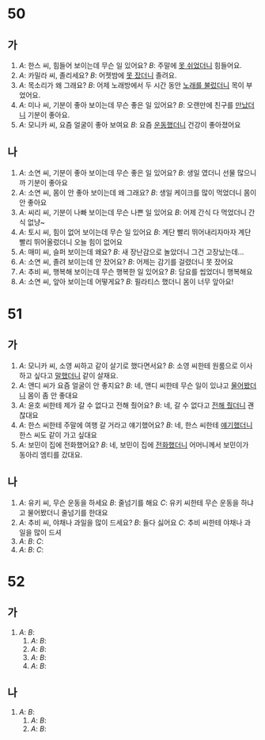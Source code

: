 # 50
## 가
1. *A*: 한스 씨, 힘들어 보이는데 무슨 일 있어요?
   *B*: 주말에 <u>못 쉬었더니</u> 힘들어요.
2. *A*: 카밀라 씨, 졸리세요?
   *B*: 어젯밤에 <u>못 잤더니</u> 졸려요.
3. *A*: 목소리가 왜 그래요?
   *B*: 어제 노래방에서 두 시간 동안 <u>노래를 불렀더니</u> 목이 부었어요.
4. *A*: 미나 씨, 기분이 좋아 보이는데 무슨 좋은 일 있어요?
   *B*: 오랜만에 친구를 <u>만났더니</u> 기분이 좋아요.
5. *A*: 모니카 씨, 요즘 얼굴이 좋아 보여요
   *B*: 요즘 <u>운동했더니</u> 건강이 좋아졌어요
## 나
1. *A*: 소연 씨, 기분이 좋아 보이는데 무슨 좋은 일 있어요?
   *B*: 생일 였더니 선물 많으니까 기분이 좋아요
2. *A*: 소연 씨, 몸이 안 좋아 보이는데 왜 그래요?
   *B*: 생일 케이크를 많이 먹었더니 몸이 안 좋아요
3. *A*: 씨리 씨, 기분이  나빠 보이는데 무슨 나쁜 일 있어요
   *B*: 어제 간식 다 먹었더니 간식 없냥~
4. *A*: 토시 씨, 힘이 없어 보이는데 무슨 일 있어요
   *B*: 계단 빨리 뛰어내리자마자 계단 빨리 뛰어올렀더니 오늘 힘이 없어요
5. *A*: 매미 씨, 슬퍼 보이는데 왜요?
   *B*: 새 장난감으로 놀았더니 그건 고장났는데...
6. *A*: 소연 씨, 졸려 보이는데 안 잤어요?
   *B*: 어제는 감기를 걸렸더니 못 잤어요
7. *A*: 추비 씨, 행복해 보이는데 무슨 행복한 일 있어요?
   *B*: 담요를 씹었더니 행복해요
8. *A*: 소연 씨, 앞아 보이는데 어떻게요?
   *B*: 필라티스 했더니 몸이 너무 앞아요!
# 51
## 가
1. *A*: 모니카 씨, 소영 씨하고 같이 살기로 했다면서요?
   *B*: 소영 씨한테 원룸으로 이사하고 싶다고 <u>말했더니</u> 같이 살재요.
2. *A*: 앤디 씨가 요즘 얼굴이 안 좋지요?
   *B*: 네, 앤디 씨한테 무슨 일이 있냐고 <u>물어봤더니</u> 몸이 좀 안 좋대요
3. *A*: 윤호 씨한테 제가 갈 수 없다고 전해 줬어요?
   *B*: 네, 갈 수 없다고 <u>전해 줬더니</u> 괜찮대요
4. *A*: 한스 씨한테 주말에 여행 갈 거라고 얘기했어요?
   *B*: 네, 한스 씨한테 <u>얘기했더니</u> 한스 씨도 같이 가고 싶대요
5. *A*: 보민이 집에 전화했어요?
   *B*: 네, 보민이 집에 <u>전화했더니</u> 어머니께서 보민이가 동아리 엠티를 갔대요.
## 나
1. *A*: 유키 씨, 무슨 운동을 하세요
   *B*: 줄넘기를 해요
   *C*: 유키 씨한테 무슨 운동을 하냐고 물어봤더니 줄넘기를 한대요
2. *A*: 추비 씨, 야채나 과일을 많이 드세요?
   *B*: 들다 싫어요
   *C*: 추비 씨한테 야채나 과일을 많이 드셔
3. *A*:
   *B*:
   *C*:
4. *A*:
   *B*:
   *C*:
# 52
## 가
1. *A*:
   *B*:
   1. *A*:
   *B*:
   1. *A*:
   *B*:
   1. *A*:
   *B*:
   1. *A*:
   *B*:
## 나
1. *A*:
   *B*:
   1. *A*:
   *B*:
   1. *A*:
   *B*: